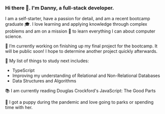 ### Hi there 👋. I'm Danny, a full-stack developer.

I am a self-starter, have a passion for detail, and am a recent bootcamp graduate  :mortar_board:. I love learning and applying knowledge through complex problems and am on a mission :rocket: to learn everything I can about computer science.

🔭 I’m currently working on finishing up my final project for the bootcamp. It will be public soon! I hope to determine another project quickly afterwards.

🌱 My list of things to study next includes: 
-  TypeScript 
-  Improving my understanding of Relational and Non-Relational Databases 
-  Data Structures and Algorithms

:books: I am currently reading Douglas Crockford's JavaScript: The Good Parts

:dog: I got a puppy during the pandemic and love going to parks or spending time with her.

<!--
**vancampd/vancampd** is a ✨ _special_ ✨ repository because its `README.md` (this file) appears on your GitHub profile.

Here are some ideas to get you started:

- 🔭 I’m currently working on ...
- 🌱 I’m currently learning ...
- 👯 I’m looking to collaborate on ...
- 🤔 I’m looking for help with ...
- 💬 Ask me about ...
- 📫 How to reach me: ...
- 😄 Pronouns: ...
- ⚡ Fun fact: ...
-->
